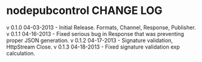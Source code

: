 nodepubcontrol CHANGE LOG
=========================

v 0.1.0 04-03-2013  - Initial Release. Formats, Channel, Response, Publisher.
v 0.1.1 04-16-2013  - Fixed serious bug in Response that was preventing proper JSON generation.
v 0.1.2 04-17-2013  - Signature validation, HttpStream Close.
v 0.1.3 04-18-2013  - Fixed signature validation exp calculation.